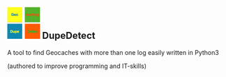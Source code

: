 ## [![DupeDetect](https://github.com/Per-Starke/DupeDetect/blob/master/img/DupeDetectLogo.jpg?raw=true)](http://5-4-fun.blogspot.de/) DupeDetect



A tool to find Geocaches with more than one log easily written in Python3

(authored to improve programming and IT-skills)
